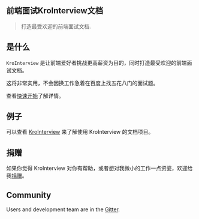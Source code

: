 ## 前端面试KroInterview文档

> 打造最受欢迎的前端面试文档.

## 是什么

`KroInterview` 是让前端爱好者挑战更高薪资为目的，同时打造最受欢迎的前端面试文档。

这将非常实用，不会因换工作急着在百度上找五花八门的面试题。

查看[快速开始](front.md)了解详情。

<p style="display:none">
## 特性
- 无需构建，写完文档直接发布
- 容易使用并且轻量 (~19kB gzipped)
- 智能的全文搜索
- 提供多套主题
- 丰富的 API
- 支持 Emoji
- 兼容 IE10+
- 支持 SSR ([example](https://github.com/docsifyjs/docsify-ssr-demo))
</p>

## 例子

可以查看 [KroInterview](https://github.com/kuhami/KroInterview) 来了解使用 KroInterview 的文档项目。

## 捐赠

如果你觉得 KroInterview 对你有帮助，或者想对我微小的工作一点资瓷，欢迎给我[捐赠](https://github.com/QingWei-Li/donate)。

## Community

Users and development team are in the [Gitter](https://gitter.im/docsifyjs/Lobby).
